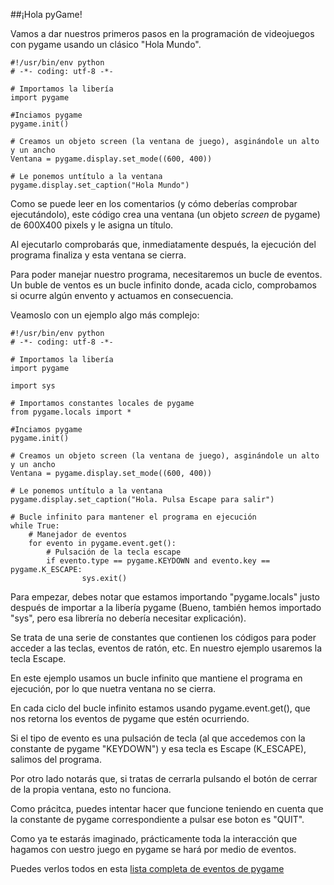 ##¡Hola pyGame!

Vamos a dar nuestros primeros pasos en la programación de videojuegos con pygame usando un clásico "Hola Mundo".

```
#!/usr/bin/env python
# -*- coding: utf-8 -*-

# Importamos la libería
import pygame

#Inciamos pygame
pygame.init()

# Creamos un objeto screen (la ventana de juego), asginándole un alto y un ancho
Ventana = pygame.display.set_mode((600, 400))

# Le ponemos untítulo a la ventana
pygame.display.set_caption("Hola Mundo")
```

Como se puede leer en los comentarios (y cómo deberías comprobar ejecutándolo), este código crea una ventana (un objeto *screen* de pygame) de 600X400 pixels y le asigna un título.

Al ejecutarlo comprobarás que, inmediatamente después, la ejecución del programa finaliza y esta ventana se cierra.

Para poder manejar nuestro programa, necesitaremos un bucle de eventos. Un buble de ventos es un bucle infinito donde, acada ciclo, comprobamos si ocurre algún envento y actuamos en consecuencia.

Veamoslo con un ejemplo algo más complejo:

```
#!/usr/bin/env python
# -*- coding: utf-8 -*-

# Importamos la libería
import pygame

import sys

# Importamos constantes locales de pygame
from pygame.locals import *

#Inciamos pygame
pygame.init()

# Creamos un objeto screen (la ventana de juego), asginándole un alto y un ancho
Ventana = pygame.display.set_mode((600, 400))

# Le ponemos untítulo a la ventana
pygame.display.set_caption("Hola. Pulsa Escape para salir")

# Bucle infinito para mantener el programa en ejecución
while True:
    # Manejador de eventos
    for evento in pygame.event.get():
        # Pulsación de la tecla escape
        if evento.type == pygame.KEYDOWN and evento.key == pygame.K_ESCAPE:
                sys.exit()
```

Para empezar, debes notar que estamos importando "pygame.locals" justo después de importar a la libería pygame (Bueno, también hemos importado "sys", pero esa librería no debería necesitar explicación).

Se trata de una serie de constantes que contienen los códigos para poder acceder a las teclas, eventos de ratón, etc. En nuestro ejemplo usaremos la tecla Escape.

En este ejemplo usamos un bucle infinito que mantiene el programa en ejecución, por lo que nuetra ventana no se cierra.

En cada ciclo del bucle infinito estamos usando pygame.event.get(), que nos retorna los eventos de pygame que estén ocurriendo.

Si el tipo de evento es una pulsación de tecla (al que accedemos con la constante de pygame "KEYDOWN") y esa tecla es Escape (K_ESCAPE), salimos del programa.

Por otro lado notarás que, si tratas de cerrarla pulsando el botón de cerrar de la propia ventana, esto no funciona.

Como prácitca, puedes intentar hacer que funcione teniendo en cuenta que la constante de pygame correspondiente a pulsar ese boton es "QUIT".

Como ya te estarás imaginado, prácticamente toda la interacción que hagamos con uestro juego en pygame se hará por medio de eventos.

Puedes verlos todos en esta [lista completa de eventos de pygame](http://www.pygame.org/docs/ref/event.html)
